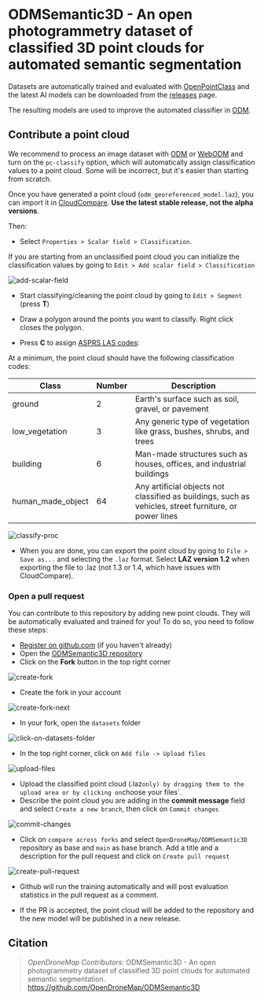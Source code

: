 # ODMSemantic3D - An open photogrammetry dataset of classified 3D point clouds for automated semantic segmentation

Datasets are automatically trained and evaluated with [OpenPointClass](https://github.com/uav4geo/OpenPointClass) and the latest AI models can be downloaded from the [releases](https://github.com/OpenDroneMap/ODMSemantic3D/releases) page.

The resulting models are used to improve the automated classifier in [ODM](https://github.com/OpenDroneMap/ODM).

## Contribute a point cloud

We recommend to process an image dataset with [ODM](https://github.com/OpenDroneMap/ODM) or [WebODM](https://github.com/OpenDroneMap/WebODM) and turn on the `pc-classify` option, which will automatically assign classification values to a point cloud. Some will be incorrect, but it's easier than starting from scratch. 

Once you have generated a point cloud (`odm_georeferenced_model.laz`), you can import it in [CloudCompare](https://www.danielgm.net/cc/). **Use the latest stable release, not the alpha versions**.

Then:
- Select `Properties > Scalar field > Classification`.

If you are starting from an unclassified point cloud you can initialize the classification values by going to `Edit > Add scalar field > Classification`

![add-scalar-field](https://user-images.githubusercontent.com/7868983/235640470-5986f162-4adf-45db-934e-cc8fe65c5a9b.gif)

- Start classifying/cleaning the point cloud by going to `Edit > Segment` (press **T**)

- Draw a polygon around the points you want to classify. Right click closes the polygon.

- Press **C** to assign [ASPRS LAS codes](https://github.com/uav4geo/OpenPointClass#supported-classes):

At a minimum, the point cloud should have the following classification codes:

| Class | Number | Description |
--------|---------|-------------|
| ground | 2 | Earth's surface such as soil, gravel, or pavement |  |
| low_vegetation | 3 | Any generic type of vegetation like grass, bushes, shrubs, and trees |
| building | 6 | Man-made structures such as houses, offices, and industrial buildings |
| human_made_object | 64 | Any artificial objects not classified as buildings, such as vehicles, street furniture, or power lines |

![classify-proc](https://user-images.githubusercontent.com/7868983/235640600-f683affb-ddfc-4a71-888e-479465d29be8.gif)

- When you are done, you can export the point cloud by going to `File > Save as...` and selecting the `.laz` format. Select **LAZ version 1.2** when exporting the file to .laz (not 1.3 or 1.4, which have issues with CloudCompare).

### Open a pull request

You can contribute to this repository by adding new point clouds. They will be automatically evaluated and trained for you! To do so, you need to follow these steps:

- [Register on github.com](https://github.com/signup) (if you haven't already)
- Open the [ODMSemantic3D repository](https://github.com/OpenDroneMap/ODMSemantic3D)
- Click on the **Fork** button in the top right corner

![create-fork](https://user-images.githubusercontent.com/132681251/236490639-a1a4e61a-558d-455c-84aa-b1b847a2ba48.png)

- Create the fork in your account

![create-fork-next](https://user-images.githubusercontent.com/132681251/236491057-dbfbe926-510e-49d1-8785-e7d7639f6642.png)

- In your fork, open the `datasets` folder

![click-on-datasets-folder](https://user-images.githubusercontent.com/132681251/236491397-cff1ad31-1727-4243-b728-2d20c9bc348e.png)

- In the top right corner, click on `Add file -> Upload files`

![upload-files](https://user-images.githubusercontent.com/7868983/236491752-461552fa-0560-4c0f-b8df-515c5b930a40.png)

- Upload the classified point cloud (.laz` only) by dragging them to the upload area or by clicking on `choose your files`.
- Describe the point cloud you are adding in the **commit message** field and select `Create a new branch`, then click on `Commit changes`

![commit-changes](https://user-images.githubusercontent.com/7868983/236492735-6b6e2fe2-abee-46cb-9627-d05134c29f11.png)

- Click on `compare across forks` and select `OpenDroneMap/ODMSemantic3D` repository as base and `main` as base branch. Add a title and a description for the pull request and click on `Create pull request`

![create-pull-request](https://user-images.githubusercontent.com/7868983/236492950-779cc623-44ed-44ae-b8d9-bf468e0d07b9.png)

- Github will run the training automatically and will post evaluation statistics in the pull request as a comment.

- If the PR is accepted, the point cloud will be added to the repository and the new model will be published in a new release.

## Citation

> *OpenDroneMap Contributors*: ODMSemantic3D - An open photogrammetry dataset of classified 3D point clouds for automated semantic segmentation. <https://github.com/OpenDroneMap/ODMSemantic3D>
